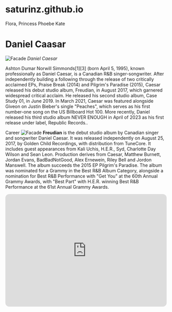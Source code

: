 # saturinz.github.io
Flora, Princess Phoebe Kate
# Daniel Caasar
![Facade](https://blogs-images.forbes.com/ogdenpayne/files/2017/02/Daniel-Caesar-NEw-by-Keith-Henry.jpg) 
*Daniel Caesar*

Ashton Dumar Norwill Simmonds[1][3] (born April 5, 1995), known professionally as Daniel Caesar, is a Canadian R&B singer-songwriter. 
After independently building a following through the release of two critically acclaimed EPs, Praise Break (2014) and Pilgrim's Paradise (2015), Caesar released his debut studio album, Freudian, in August 2017, which garnered widespread critical acclaim. 
He released his second studio album, Case Study 01, in June 2019. In March 2021, Caesar was featured alongside Giveon on Justin Bieber's single "Peaches", which serves as his first number-one song on the US Billboard Hot 100. More recently, 
Daniel released his third studio album NEVER ENOUGH in April of 2023 as his first release under label, Republic Records..

Career
![Facade](https://www.google.com/url?sa=i&url=https%3A%2F%2Fopen.spotify.com%2Falbum%2F3xybjP7r2VsWzwvDQipdM0&psig=AOvVaw18futZ-aB-Ma6cdhXkCCzd&ust=1702349723551000&source=images&cd=vfe&opi=89978449&ved=0CBIQjRxqFwoTCMjM8_KzhoMDFQAAAAAdAAAAABAD)
**Freudian** is the debut studio album by Canadian singer and songwriter Daniel Caesar. It was released independently on August 25, 2017, by Golden Child Recordings, with distribution from TuneCore. It includes guest appearances from Kali Uchis, H.E.R., Syd, Charlotte Day Wilson and Sean Leon. 
Production derives from Caesar, Matthew Burnett, Jordan Evans, BadBadNotGood, Alex Ernewein, Riley Bell and Jordon Manswell. 
The album succeeds the 2015 EP Pilgrim's Paradise. The album was nominated for a Grammy in the Best R&B Album Category, alongside a nomination for Best R&B Performance with "Get You" at the 60th Annual Grammy Awards, with "Best Part" with H.E.R. winning Best R&B Performance at the 61st Annual Grammy Awards.

<iframe style="border-radius:12px" src="https://open.spotify.com/embed/artist/20wkVLutqVOYrc0kxFs7rA?utm_source=generator" width="100%" height="352" frameBorder="0" allowfullscreen="" allow="autoplay; clipboard-write; encrypted-media; fullscreen; picture-in-picture" loading="lazy"></iframe>



